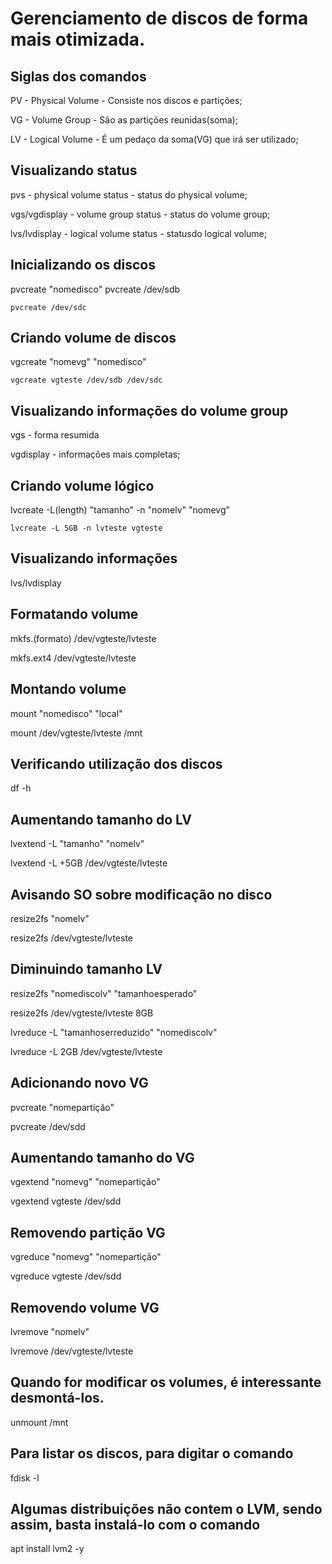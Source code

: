 # Gerenciamento de discos de forma mais otimizada.

## Siglas dos comandos
PV - Physical Volume	- Consiste nos discos e partições;

VG - Volume Group	- São as partições reunidas(soma);

LV - Logical Volume	- É um pedaço da soma(VG) que irá ser utilizado;

## Visualizando status
pvs		- physical volume status	- status do physical volume;

vgs/vgdisplay   - volume group status		- status do volume group;

lvs/lvdisplay	- logical volume status		- statusdo logical volume;

## Inicializando os discos
pvcreate "nomedisco"
	pvcreate /dev/sdb

	pvcreate /dev/sdc

## Criando volume de discos
vgcreate "nomevg" "nomedisco"

	vgcreate vgteste /dev/sdb /dev/sdc

## Visualizando informações do volume group
vgs - forma resumida

vgdisplay - informações mais completas;

## Criando volume lógico
lvcreate -L(length) "tamanho" -n "nomelv" "nomevg"	

	lvcreate -L 5GB -n lvteste vgteste

## Visualizando informações
lvs/lvdisplay

## Formatando volume
mkfs.(formato) /dev/vgteste/lvteste

mkfs.ext4 /dev/vgteste/lvteste

## Montando volume
mount "nomedisco" "local"

mount /dev/vgteste/lvteste /mnt

## Verificando utilização dos discos 
df -h

## Aumentando tamanho do LV
lvextend -L "tamanho" "nomelv"

lvextend -L +5GB /dev/vgteste/lvteste

## Avisando SO sobre modificação no disco
resize2fs "nomelv"

resize2fs /dev/vgteste/lvteste

## Diminuindo tamanho LV
resize2fs "nomediscolv" "tamanhoesperado"

resize2fs /dev/vgteste/lvteste 8GB

lvreduce -L "tamanhoserreduzido" "nomediscolv"

lvreduce -L 2GB /dev/vgteste/lvteste

## Adicionando novo VG
pvcreate "nomepartição"

pvcreate /dev/sdd

## Aumentando tamanho do VG
vgextend "nomevg" "nomepartição"

vgextend vgteste /dev/sdd

## Removendo partição VG
vgreduce "nomevg" "nomepartição"

vgreduce vgteste /dev/sdd

## Removendo volume VG
lvremove "nomelv"

lvremove /dev/vgteste/lvteste

## Quando for modificar os volumes, é interessante desmontá-los.
unmount /mnt

## Para listar os discos, para digitar o comando 
fdisk -l

## Algumas distribuições não contem o LVM, sendo assim, basta instalá-lo com o comando
apt install lvm2 -y

